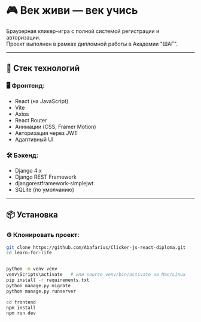 # 🎮 Век живи — век учись

Браузерная кликер-игра с полной системой регистрации и авторизации.  
Проект выполнен в рамках дипломной работы в Академии "ШАГ".

---

## 🚀 Стек технологий

### 🖥️ Фронтенд:
- React (на JavaScript)
- Vite
- Axios
- React Router
- Анимации (CSS, Framer Motion)
- Авторизация через JWT
- Адаптивный UI

### 🛠️ Бэкенд:
- Django 4.x
- Django REST Framework
- djangorestframework-simplejwt
- SQLite (по умолчанию)

---

## 📦 Установка

### ⚙️ Клонировать проект:
```bash
git clone https://github.com/Abafarius/Clicker-js-react-diploma.git
cd learn-for-life


python -m venv venv
venv\Scripts\activate   # или source venv/bin/activate на Mac/Linux
pip install -r requirements.txt
python manage.py migrate
python manage.py runserver

cd frontend
npm install
npm run dev
